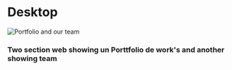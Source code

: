 # Desktop

![Portfolio and our team](https://user-images.githubusercontent.com/73085812/108103170-4f0b9180-7068-11eb-9045-68cd95f517c0.png)


### Two section web showing un Porttfolio de work's and another showing team 
